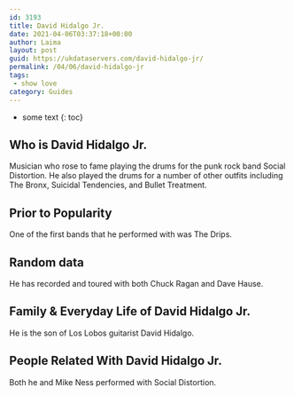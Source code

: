 ```yaml
---
id: 3193
title: David Hidalgo Jr.
date: 2021-04-06T03:37:18+00:00
author: Laima
layout: post
guid: https://ukdataservers.com/david-hidalgo-jr/
permalink: /04/06/david-hidalgo-jr
tags:
 - show love
category: Guides
---
```


* some text
{: toc}


## Who is David Hidalgo Jr.
                  
                  
                  
Musician who rose to fame playing the drums for the punk rock band Social Distortion. He also played the drums for a number of other outfits including The Bronx, Suicidal Tendencies, and Bullet Treatment.
                  
              
            
              
            
                
                
                
## Prior to Popularity
                  
                  
                  
One of the first bands that he performed with was The Drips.
                  
              
            
              
            
                
                
                
## Random data
                  
                  
                  
He has recorded and toured with both Chuck Ragan and Dave Hause. 
                  
              
            
              
            
                
                
                
## Family & Everyday Life of David Hidalgo Jr.
                  
                  
                  
He is the son of Los Lobos guitarist David Hidalgo.
                  
              
            
              
            
                
                
                
## People Related With David Hidalgo Jr.
                  
                  
                  
Both he and Mike Ness performed with Social Distortion.
                  
              
            
              
            
                
              
            
              
              
            
            
              
            
          
          
          
